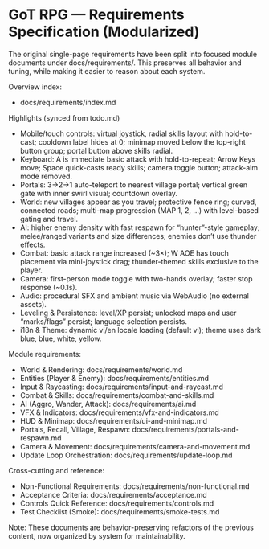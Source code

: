 # GoT RPG — Requirements Specification (Modularized)

The original single-page requirements have been split into focused module documents under docs/requirements/. This preserves all behavior and tuning, while making it easier to reason about each system.

Overview index:
- docs/requirements/index.md

Highlights (synced from todo.md)
- Mobile/touch controls: virtual joystick, radial skills layout with hold-to-cast; cooldown label hides at 0; minimap moved below the top-right button group; portal button above skills radial.
- Keyboard: A is immediate basic attack with hold-to-repeat; Arrow Keys move; Space quick-casts ready skills; camera toggle button; attack-aim mode removed.
- Portals: 3→2→1 auto-teleport to nearest village portal; vertical green gate with inner swirl visual; countdown overlay.
- World: new villages appear as you travel; protective fence ring; curved, connected roads; multi-map progression (MAP 1, 2, …) with level-based gating and travel.
- AI: higher enemy density with fast respawn for “hunter”-style gameplay; melee/ranged variants and size differences; enemies don’t use thunder effects.
- Combat: basic attack range increased (~3×); W AOE has touch placement via mini-joystick drag; thunder-themed skills exclusive to the player.
- Camera: first-person mode toggle with two-hands overlay; faster stop response (~0.1s).
- Audio: procedural SFX and ambient music via WebAudio (no external assets).
- Leveling & Persistence: level/XP persist; unlocked maps and user “marks/flags” persist; language selection persists.
- i18n & Theme: dynamic vi/en locale loading (default vi); theme uses dark blue, blue, white, yellow.

Module requirements:
- World & Rendering: docs/requirements/world.md
- Entities (Player & Enemy): docs/requirements/entities.md
- Input & Raycasting: docs/requirements/input-and-raycast.md
- Combat & Skills: docs/requirements/combat-and-skills.md
- AI (Aggro, Wander, Attack): docs/requirements/ai.md
- VFX & Indicators: docs/requirements/vfx-and-indicators.md
- HUD & Minimap: docs/requirements/ui-and-minimap.md
- Portals, Recall, Village, Respawn: docs/requirements/portals-and-respawn.md
- Camera & Movement: docs/requirements/camera-and-movement.md
- Update Loop Orchestration: docs/requirements/update-loop.md

Cross-cutting and reference:
- Non-Functional Requirements: docs/requirements/non-functional.md
- Acceptance Criteria: docs/requirements/acceptance.md
- Controls Quick Reference: docs/requirements/controls.md
- Test Checklist (Smoke): docs/requirements/smoke-tests.md

Note: These documents are behavior-preserving refactors of the previous content, now organized by system for maintainability.
